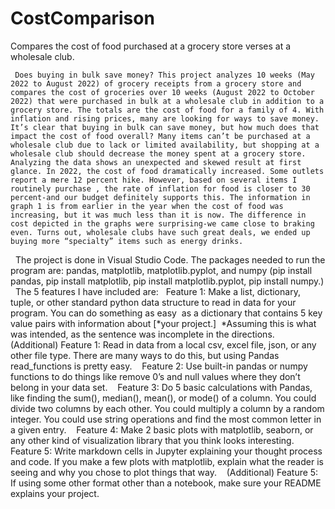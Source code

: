 # CostComparison
Compares the cost of food purchased at a grocery store verses at a wholesale club.
     
     Does buying in bulk save money? This project analyzes 10 weeks (May 2022 to August 2022) of grocery receipts from a grocery store and compares the cost of groceries over 10 weeks (August 2022 to October 2022) that were purchased in bulk at a wholesale club in addition to a grocery store. The totals are the cost of food for a family of 4. With inflation and rising prices, many are looking for ways to save money. It’s clear that buying in bulk can save money, but how much does that impact the cost of food overall? Many items can’t be purchased at a wholesale club due to lack or limited availability, but shopping at a wholesale club should decrease the money spent at a grocery store. Analyzing the data shows an unexpected and skewed result at first glance. In 2022, the cost of food dramatically increased. Some outlets report a mere 12 percent hike. However, based on several items I routinely purchase , the rate of inflation for food is closer to 30 percent-and our budget definitely supports this. The information in graph 1 is from earlier in the year when the cost of food was increasing, but it was much less than it is now. The difference in cost depicted in the graphs were surprising-we came close to braking even. Turns out, wholesale clubs have such great deals, we ended up buying more “specialty” items such as energy drinks. 

 
The project is done in Visual Studio Code. The packages needed to run the program are: pandas, matplotlib, matplotlib.pyplot, and numpy (pip install pandas, pip install matplotlib, pip install matplotlib.pyplot, pip install numpy.)
 
The 5 features I have included are:
 
Feature 1: Make a list, dictionary, tuple, or other standard python data structure to read in data for your program. You can do something as easy  as a dictionary that contains 5 key value pairs with information about [*your project.] 
*Assuming this is what was intended, as the sentence was incomplete in the directions. 
 
(Additional) Feature 1: Read in data from a local csv, excel file, json, or any other file type. There are many ways to do this, but using Pandas read_functions is pretty easy. 
 
Feature 2: Use built-in pandas or numpy functions to do things like remove 0’s and null values where they don’t belong in your data set. 
 
Feature 3: Do 5 basic calculations with Pandas, like finding the sum(), median(), mean(), or mode() of a column. You could divide two columns by each other. You could multiply a column by a random integer. You could use string operations and find the most common letter in a given entry. 
 
Feature 4: Make 2 basic plots with matplotlib, seaborn, or any other kind of visualization library that you think looks interesting. 
 
Feature 5: Write markdown cells in Jupyter explaining your thought process and code. If you make a few plots with matplotlib, explain what the reader is seeing and why you chose to plot things that way. 
 
(Additional) Feature 5: If using some other format other than a notebook, make sure your README explains your project. 
 
      
